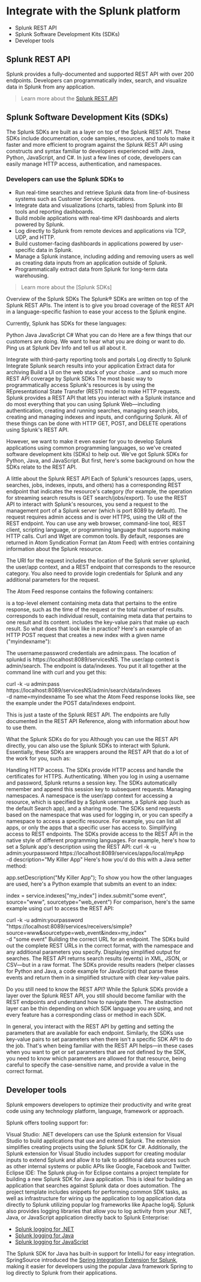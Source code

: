 # Integrate with the Splunk platform

- Splunk REST API
- Splunk Software Development Kits (SDKs)
- Developer tools

## Splunk REST API

Splunk provides a fully-documented and supported REST API with over 200 endpoints. Developers can programmatically index, search, and visualize data in Splunk from any application.

> Learn more about the [Splunk REST API](http://dev.splunk.com/restapi)

## Splunk Software Development Kits (SDKs)

The Splunk SDKs are built as a layer on top of the Splunk REST API. These SDKs include documentation, code samples, resources, and tools to make it faster and more efficient to program against the Splunk REST API using constructs and syntax familiar to developers experienced with Java, Python, JavaScript, and C#. In just a few lines of code, developers can easily manage HTTP access, authentication, and namespaces.

### Developers can use the Splunk SDKs to

- Run real-time searches and retrieve Splunk data from line-of-business systems such as Customer Service applications.
- Integrate data and visualizations (charts, tables) from Splunk into BI tools and reporting dashboards.
- Build mobile applications with real-time KPI dashboards and alerts powered by Splunk.
- Log directly to Splunk from remote devices and applications via TCP, UDP, and HTTP.
- Build customer-facing dashboards in applications powered by user-specific data in Splunk.
- Manage a Splunk instance, including adding and removing users as well as creating data inputs from an application outside of Splunk.
- Programmatically extract data from Splunk for long-term data warehousing.

> Learn more about the [Splunk SDKs]

Overview of the Splunk SDKs
The Splunk® SDKs are written on top of the Splunk REST APIs. The intent is to give you broad coverage of the REST API in a language-specific fashion to ease your access to the Splunk engine.

Currently, Splunk has SDKs for these languages:

Python
Java
JavaScript
C#
What you can do
Here are a few things that our customers are doing. We want to hear what you are doing or want to do. Ping us at Splunk Dev Info and tell us all about it.

Integrate with third-party reporting tools and portals
Log directly to Splunk
Integrate Splunk search results into your application
Extract data for archiving
Build a UI on the web stack of your choice
...and so much more
REST API coverage by Splunk SDKs
The most basic way to programmatically access Splunk's resources is by using the REpresentational State Transfer (REST) model to make HTTP requests. Splunk provides a REST API that lets you interact with a Splunk instance and do most everything that you can using Splunk Web—including authentication, creating and running searches, managing search jobs, creating and managing indexes and inputs, and configuring Splunk. All of these things can be done with HTTP GET, POST, and DELETE operations using Splunk's REST API.

However, we want to make it even easier for you to develop Splunk applications using common programming languages, so we've created software development kits (SDKs) to help out. We've got Splunk SDKs for Python, Java, and JavaScript. But first, here's some background on how the SDKs relate to the REST API.

 
A little about the Splunk REST API
Each of Splunk's resources (apps, users, searches, jobs, indexes, inputs, and others) has a corresponding REST endpoint that indicates the resource's category (for example, the operation for streaming search results is GET search/jobs/export). To use the REST API to interact with Splunk's resources, you send a request to the management port of a Splunk server (which is port 8089 by default). The request requires admin access and is over HTTPS, using the URI of the REST endpoint. You can use any web browser, command-line tool, REST client, scripting language, or programming language that supports making HTTP calls. Curl and Wget are common tools. By default, responses are returned in Atom Syndication Format (an Atom Feed) with entries containing information about the Splunk resource.

The URI for the request includes the location of the Splunk server splunkd, the user/app context, and a REST endpoint that corresponds to the resource category. You also need to provide login credentials for Splunk and any additional parameters for the request.

The Atom Feed response contains the following containers:

<feed> is a top-level element containing meta data that pertains to the entire response, such as the time of the request or the total number of results.
<entry> corresponds to each individual result, containing meta data that pertains to one result and its content.
<content> includes the key-value pairs that make up each result.
So what does that look like in practice? Here's an example of an HTTP POST request that creates a new index with a given name ("myindexname"):

The username:password credentials are admin:pass.
The location of splunkd is https://localhost:8089/servicesNS.
The user/app context is admin/search.
The endpoint is data/indexes.
You put it all together at the command line with curl and you get this:

curl -k -u admin:pass https://localhost:8089/servicesNS/admin/search/data/indexes \
     -d name=myindexname
To see what the Atom Feed response looks like, see the example under the POST data/indexes endpoint.

This is just a taste of the Splunk REST API. The endpoints are fully documented in the REST API Reference, along with information about how to use them.

 
What the Splunk SDKs do for you
Although you can use the REST API directly, you can also use the Splunk SDKs to interact with Splunk. Essentially, these SDKs are wrappers around the REST API that do a lot of the work for you, such as:

Handling HTTP access. The SDKs provide HTTP access and handle the certificates for HTTPS.
Authenticating. When you log in using a username and password, Splunk returns a session key. The SDKs automatically remember and append this session key to subsequent requests.
Managing namespaces. A namespace is the user/app context for accessing a resource, which is specified by a Splunk username, a Splunk app (such as the default Search app), and a sharing mode. The SDKs send requests based on the namespace that was used for logging in, or you can specify a namespace to access a specific resource. For example, you can list all apps, or only the apps that a specific user has access to.
Simplifying access to REST endpoints. The SDKs provide access to the REST API in the native style of different programming languages. For example, here's how to set a Splunk app's description using the REST API:
curl -k -u admin:yourpassword https://localhost:8089/services/apps/local/myApp \
    -d description="My Killer App"
Here's how you'd do this with a Java setter method:

app.setDescription("My Killer App");
To show you how the other languages are used, here's a Python example that submits an event to an index:

index = service.indexes["my_index"]
index.submit("some event", source="www", sourcetype="web_event")
For comparison, here's the same example using curl to access the REST API:

curl -k -u admin:yourpassword "https://localhost:8089/services/receivers/simple?source=www&sourcetype=web_event&index=my_index" \
    -d "some event"
Building the correct URL for an endpoint. The SDKs build out the complete REST URLs in the correct format, with the namespace and any additional parameters you specify.
Displaying simplified output for searches. The REST API returns search results (events) in XML, JSON, or CSV—but in a raw format. The SDKs provide results readers (helper classes for Python and Java, a code example for JavaScript) that parse these events and return them in a simplified structure with clear key-value pairs.
 
Do you still need to know the REST API?
While the Splunk SDKs provide a layer over the Splunk REST API, you still should become familiar with the REST endpoints and understand how to navigate them. The abstraction layer can be thin depending on which SDK language you are using, and not every feature has a corresponding class or method in each SDK.

In general, you interact with the REST API by getting and setting the parameters that are available for each endpoint. Similarly, the SDKs use key-value pairs to set parameters when there isn't a specific SDK API to do the job. That's when being familiar with the REST API helps—in these cases when you want to get or set parameters that are not defined by the SDK, you need to know which parameters are allowed for that resource, being careful to specify the case-sensitive name, and provide a value in the correct format.

## Developer tools

Splunk empowers developers to optimize their productivity and write great code using any technology platform, language, framework or approach.

Splunk offers tooling support for:

Visual Studio: .NET developers can use the Splunk extension for Visual Studio to build applications that use and extend Splunk. The extension simplifies creating projects using the Splunk SDK for C#. Additionally, the Splunk extension for Visual Studio includes support for creating modular inputs to extend Splunk and allow it to talk to additional data sources such as other internal systems or public APIs like Google, Facebook and Twitter.
Eclipse IDE: The Splunk plug-in for Eclipse contains a project template for building a new Splunk SDK for Java application. This is ideal for building an application that searches against Splunk data or does automation. The project template includes snippets for performing common SDK tasks, as well as infrastructure for wiring up the application to log application data directly to Splunk utilizing popular log frameworks like Apache log4j.
Splunk also provides logging libraries that allow you to log activity from your .NET, Java, or JavaScript application directly back to Splunk Enterprise:

- [Splunk logging for .NET](http://dev.splunk.com/view/splunk-loglib-dotnet/SP-CAAAEX4)
- [Splunk logging for Java](http://dev.splunk.com/view/splunk-logging-java/SP-CAAAE2K)
- [Splunk logging for JavaScript](http://dev.splunk.com/view/splunk-logging-javascript/SP-CAAAE6U)

The Splunk SDK for Java has built-in support for IntelliJ for easy integration. SpringSource introduced the [Spring Integration Extension for Splunk](https://github.com/SpringSource/spring-integration-extensions/tree/master/spring-integration-splunk), making it easier for developers using the popular Java framework Spring to log directly to Splunk from their applications.